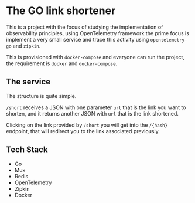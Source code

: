 # The GO link shortener

This is a project with the focus of studying the implementation of observability principles, using OpenTelemetry framework
the prime focus is implement a very small service and trace this activity using `opentelemetry-go` and `zipkin`.

This is provisioned with `docker-compose` and everyone can run the project, the requirement is `docker` and `docker-compose`.

## The service
The structure is quite simple.

`/short` receives a JSON with one parameter `url` that is the link you want to shorten, and it returns
another JSON with `url` that is the link shortened.

Clicking on the link provided by `/short` you will get into the `/{hash}` endpoint, that will redirect you to the link associated 
previously.

## Tech Stack
- Go
- Mux
- Redis
- OpenTelemetry
- Zipkin
- Docker